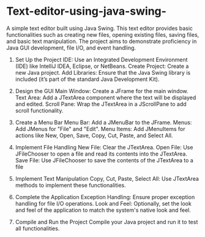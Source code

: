 # Text-editor-using-java-swing-
A simple text editor built using Java Swing. This text editor provides basic functionalities such as creating new files, opening existing files, saving files, and basic text manipulation. The project aims to demonstrate proficiency in Java GUI development, file I/O, and event handling.

1. Set Up the Project
IDE: Use an Integrated Development Environment (IDE) like IntelliJ IDEA, Eclipse, or NetBeans.
Create Project: Create a new Java project.
Add Libraries: Ensure that the Java Swing library is included (it’s part of the standard Java Development Kit).

2. Design the GUI
Main Window: Create a JFrame for the main window.
Text Area: Add a JTextArea component where the text will be displayed and edited.
Scroll Pane: Wrap the JTextArea in a JScrollPane to add scroll functionality.

3. Create a Menu Bar
Menu Bar: Add a JMenuBar to the JFrame.
Menus: Add JMenus for "File" and "Edit".
Menu Items: Add JMenuItems for actions like New, Open, Save, Copy, Cut, Paste, and Select All.

4. Implement File Handling
New File: Clear the JTextArea.
Open File: Use JFileChooser to open a file and read its contents into the JTextArea.
Save File: Use JFileChooser to save the contents of the JTextArea to a file

5. Implement Text Manipulation
Copy, Cut, Paste, Select All: Use JTextArea methods to implement these functionalities.

6. Complete the Application
Exception Handling: Ensure proper exception handling for file I/O operations.
Look and Feel: Optionally, set the look and feel of the application to match the system's native look and feel.

7. Compile and Run the Project
Compile your Java project and run it to test all functionalities.
